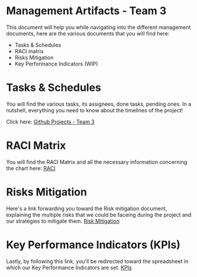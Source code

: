 # Management Artifacts - Team 3

This document will help you while navigating into the different management documents, here are the various documents that you will find here:

- Tasks & Schedules
- RACI matrix
- Risks Mitigation
- Key Performance Indicators (WIP)

# Tasks & Schedules

You will find the various tasks, its assignees, done tasks, pending ones. In a nutshell, everything you need to know about the timelines of the project!

Click here: [Github Projects - Team 3](https://github.com/orgs/algosup/projects/20/views/4)

# RACI Matrix

You will find the RACI Matrix and all the necessary information concerning the chart here: [RACI](https://github.com/algosup/2023-2024-project-3-virtual-processor-team-3/blob/Documents/Documents/Management/RACI%20Chart/RACI.md)


# Risks Mitigation

Here's a link forwarding you toward the Risk mitigation document, explaining the multiple risks that we could be faceing during the project and our strategies to mitigate them.
[Risk Mitigation](https://github.com/algosup/2023-2024-project-3-virtual-processor-team-3/blob/Documents/Documents/Management/Risk%20Mitigation/Risk%20Mitigation.md)


# Key Performance Indicators (KPIs)

Lastly, by following this link, you'll be redirected toward the spreadsheet in which our Key Performance Indicators are set.
[KPIs](https://docs.google.com/spreadsheets/d/1_e3KZmQ_rL7N9RfHELOPWwakPeHL5rIRIHAhU5QM1bc/edit#gid=704615476)

